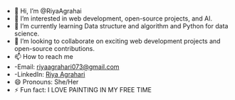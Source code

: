 - 👋 Hi, I’m @RiyaAgrahai
- 👀 I’m interested in web development, open-source projects, and AI.
- 🌱 I’m currently learning Data structure and algorithm and Python for data science.
- 💞️ I’m looking to collaborate on exciting web development projects and open-source contributions.
- 📫 How to reach me
- -Email: riyaagrahari073@gmail.com
- -LinkedIn: [Riya Agrahari](https://www.linkedin.com/in/riya-agrahari/)
- 😄 Pronouns: She/Her
- ⚡ Fun fact: I LOVE PAINTING IN MY FREE TIME

<!---
RiyaAgrahai/RiyaAgrahai is a ✨ special ✨ repository because its `README.md` (this file) appears on your GitHub profile.
You can click the Preview link to take a look at your changes.
--->

